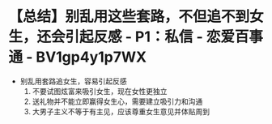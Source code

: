 # 【总结】别乱用这些套路，不但追不到女生，还会引起反感 - P1：私信 - 恋爱百事通 - BV1gp4y1p7WX

-   别乱用套路追女生，容易引起反感
    1.  不要试图炫富来吸引女生，现在女性更独立
    2.  送礼物并不能立即赢得女生心，需要建立吸引力和沟通
    3.  大男子主义不等于有主见，应该尊重女生意见并体贴周到